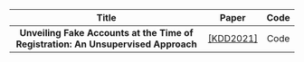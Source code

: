 | Title | Paper | Code  |
| :---: | :---: | :---: |
| **Unveiling Fake Accounts at the Time of Registration: An Unsupervised Approach** | [[KDD2021]](https://dl.acm.org/doi/pdf/10.1145/3447548.3467094) | Code |

